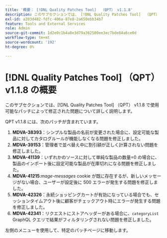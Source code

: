```yaml
---
title: '概要： [!DNL Quality Patches Tool]  （QPT） v1.1.8'
description: このサブセクションでは、 [!DNL Quality Patches Tool]  （QPT） v1.1.8 で使用可能なパッチによって修正された問題について詳しく説明します。
exl-id: a203d482-fdfc-406a-87e8-2a650ebb34b7
feature: Tools and External Services
role: Admin
source-git-commit: 1d2e0c1b4a8e3d79a362500ee3ec7bde84a6ce0d
workflow-type: tm+mt
source-wordcount: '192'
ht-degree: 0%

---
```


# [!DNL Quality Patches Tool] （QPT） v1.1.8 の概要

このサブセクションでは、[!DNL Quality Patches Tool] （QPT） v1.1.8 で使用可能なパッチによって修正された問題について詳しく説明します。

QPT v1.1.8 には、次のパッチが含まれています。

1. **MDVA-38393**：シンプルな製品の名前が変更された場合に、設定可能な製品に対してカタログルールが機能しなくなる問題を修正しました。
1. **MDVA-39153**：管理者で並べ替え中に割引額が正しく計算されない問題を修正しました。
1. **MDVA-41139**：いずれかのソースに対して単純な製品の数量=0 の場合に、製品のインポート後に設定可能な製品が在庫切れになる問題を修正しました。
1. **MDVA-41215**:*mage-messages* cookie が既に存在するが、新しいメッセージがない場合、ユーザーが設定後に 500 エラーが発生する問題を修正しました。
1. **MDVA-42326**：永続ショッピングカートが有効になっている場合でも、セッションタイムアウト後に顧客がチェックアウト時にエラーが発生する問題を修正しました。
1. **MDVA-42341**：リクエストにストアヘッダーがある場合に、`categoryList` GraphQL クエリで結果がフィルタリングされない問題を修正しました。

左側のメニューを使用して、特定のパッチページに移動します。
